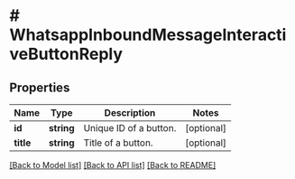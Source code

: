 # # WhatsappInboundMessageInteractiveButtonReply

## Properties

Name | Type | Description | Notes
------------ | ------------- | ------------- | -------------
**id** | **string** | Unique ID of a button. | [optional]
**title** | **string** | Title of a button. | [optional]

[[Back to Model list]](../../README.md#models) [[Back to API list]](../../README.md#endpoints) [[Back to README]](../../README.md)
